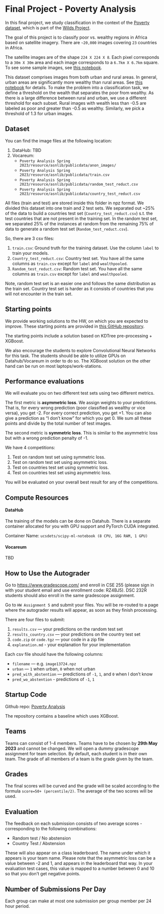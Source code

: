 # Final Project - Poverty Analysis
In this final project, we study classification in the context of the [Poverty dataset](https://wilds.stanford.edu/datasets/#povertymap), which is part of the [Wilds Project](https://wilds.stanford.edu/).

The goal of this project is to classify poor vs. wealthy regions in Africa based on satellite imagery. There are `~20,000` images covering `23` countries in Africa.

The satellite images are of the shape `224 X 224 X 8`. Each pixel corresponds to a `30m X 30m` area and each image corresponds to a `6.7km X 6.7km` square. To see some sample images, see [this notebook](<https://github.com/SateeshKumar21/PovertyAnalysis/tree/main/HW5/Pre-processing/2.browse images.ipynb>). 

This dataset comprises images from both urban and rural areas. In general, urban areas are significantly more wealthy than rural areas. See [this notebook](<https://github.com/SateeshKumar21/PovertyAnalysis/tree/main/HW5/Pre-processing/2.browse images.ipynb>) for details. To make the problem into a classification task, we define a threshold on the wealth that separates the poor from wealthy. As there is a large difference between rural and urban, we use a different threshold for each subset. Rural images with wealth less than -0.5 are labeled as poor and greater than -0.5 as wealthy. Similarly, we pick a threshold of 1.3 for urban images.


## Dataset 
You can find the image files at the following location:
1. DataHub: TBD
2. Vocareum: 
   - `Poverty Analysis Spring 2023/resource/asnlib/publicdata/anon_images/`
   - `Poverty Analysis Spring 2023/resource/asnlib/publicdata/train.csv`
   - `Poverty Analysis Spring 2023/resource/asnlib/publicdata/random_test_reduct.csv`
   - `Poverty Analysis Spring 2023/resource/asnlib/publicdata/country_test_reduct.csv`

All files (train and test) are stored inside this folder in npz format. We divided this dataset into one train and 2 test sets. We separated out ~25% of the data to build a countries test set (`Country_test_reduct.csv`) s.t. the test countries that are not present in the training set. In the random test set, we separated 25% of the instances at random from the remaining 75% of data to generate a random test set (`Random_test_reduct.csv`).

So, there are 3 csv files:
1. `train.csv`: Ground truth for the training dataset. Use the column `label` to train your models.
2. `Country_test_reduct.csv`: Country test set. You have all the same columns as `train.csv` except for `label` and `wealthpooled`.
3. `Random_test_reduct.csv`: Random test set. You have all the same columns as `train.csv` except for `label` and `wealthpooled`.

Note, random test set is an easier one and follows the same distribution as the train set. Country test set is harder as it consists of countries that you will not encounter in the train set. 


## Starting points 
We provide working solutions to the HW, on which you are expected to improve. These starting points are provided in [this GitHub repository](https://github.com/SateeshKumar21/PovertyAnalysis).

The starting points include a solution based on KDTree pre-processing + XGBoost.

We also encourage the students to explore Convolutional Neural Networks for this task. The students should be able to utilize GPUs on Datahub/Vocareum in order to do so. The XGBoost solution on the other hand can be run on most laptops/work-stations.

## Performance evaluations
We will evaluate you on two different test sets using two different metrics.

The first metric is **asymmetric loss**. We assign weights to your predictions. That is, for every wrong prediction (poor classified as wealthy or vice versa), you get -2. For every correct prediction, you get +1. You can also give a prediction as “I don’t know” for which you get 0. We sum all these points and divide by the total number of test images.

The second metric is **symmetric loss**. This is similar to the asymmetric loss but with a wrong prediction penalty of -1. 

We have 4 competitions:
1. Test on random test set using symmetric loss.
2. Test on random test set using asymmetric loss.
3. Test on countries test set using symmetric loss.
4. Test on countries test set using asymmetric loss.

You will be evaluated on your overall best result for any of the competitions.


## Compute Resources
#### DataHub
The training of the models can be done on Datahub. There is a separate container allocated for you with GPU support and PyTorch CUDA integrated.

Container Name: `ucsdets/scipy-ml-notebook (8 CPU, 16G RAM, 1 GPU)`

#### Vocareum
TBD

## How to Use the Autograder

Go to https://www.gradescope.com/ and enroll in CSE 255 (please sign in with your student email and use enrollment code: RZ4BJ5). DSC 232R students should also enroll in the same gradescope assignment. 

Go to `HW Assignment 5` and submit your files. You will be re-routed to a page where the autograder results will appear, as soon as they finish processing.

There are four files to submit:
1. `results.csv` — your predictions on the random test set 
2. `results_country.csv` — your predictions on the country test set 
3. `code.zip` or `code.tgz` — your code in a zip file
4. `explanation.md` - your explanation for your implementation

Each csv file should have the following columns:

- `filename` — e.g. `image13724.npz`
- `urban` — `1` when urban, `0` when not urban
- `pred_with_abstention`  — predictions of `-1`, `1`, and `0` when I don’t know
- `pred_wo_abstention` - predictions of `-1`, `1` 

## Startup Code
Github repo: [Poverty Analysis](https://github.com/SateeshKumar21/PovertyAnalysis)

The repository contains a baseline which uses XGBoost. 

## Teams

Teams can consist of 1-4 members. Teams have to be chosen by **29th May 2023** and cannot be changed. We will open a dummy gradescope assignment for team selection.
By default, each student is in their own team. The grade of all members of a team is the grade given by the team.

## Grades 

The final scores will be curved and the grade will be scaled according to the formula `score=50+ (percentile/2)`. The average of the two scores will be used.

## Evaluation 
The feedback on each submission consists of two average scores - corresponding to the following combinations:
   * Random test / No abstension
   * Country Test / Abstension
   
These will also appear on a class leaderboard. The name under which it appears is your team name.  Please note that the asymmetric loss can be a value between -2 and 1, and appears in the leaderboard that way. In your evaluation test cases, this value is mapped to a number between 0 and 10 so that you don't get negative points.

## Number of Submissions Per Day
Each group can make at most one submission per group member per 24 hour period.

